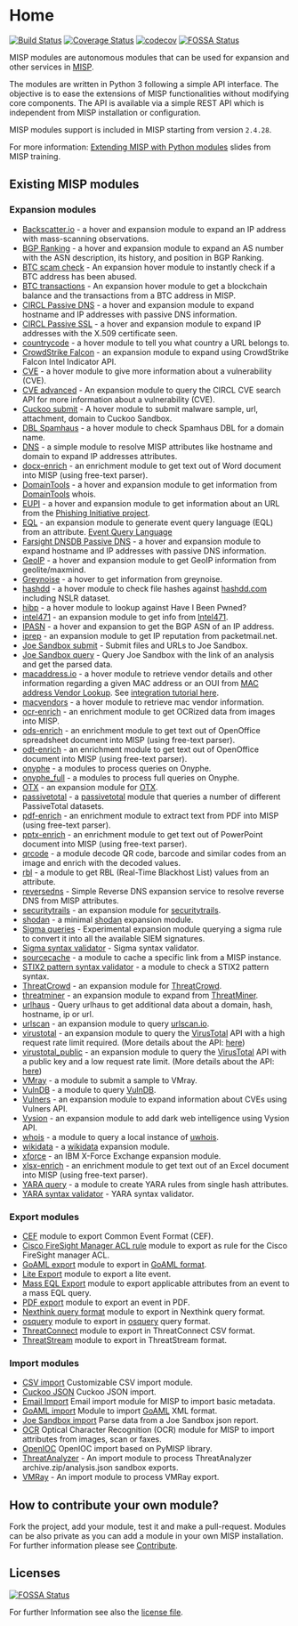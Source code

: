 # Home

[![Build Status](https://travis-ci.org/MISP/misp-modules.svg?branch=master)](https://travis-ci.org/MISP/misp-modules)
[![Coverage Status](https://coveralls.io/repos/github/MISP/misp-modules/badge.svg?branch=master)](https://coveralls.io/github/MISP/misp-modules?branch=master)
[![codecov](https://codecov.io/gh/MISP/misp-modules/branch/main/graph/badge.svg)](https://codecov.io/gh/MISP/misp-modules)
[![FOSSA Status](https://app.fossa.io/api/projects/git%2Bgithub.com%MISP%2Fmisp-modules.svg?type=shield)](https://app.fossa.io/projects/git%2Bgithub.com%2FMISP%2Fmisp-modules?ref=badge_shield)

MISP modules are autonomous modules that can be used for expansion and other services in [MISP](https://github.com/MISP/MISP).

The modules are written in Python 3 following a simple API interface. The objective is to ease the extensions of MISP functionalities
without modifying core components. The API is available via a simple REST API which is independent from MISP installation or configuration.

MISP modules support is included in MISP starting from version `2.4.28`.

For more information: [Extending MISP with Python modules](https://www.circl.lu/assets/files/misp-training/switch2016/2-misp-modules.pdf) slides from MISP training.


## Existing MISP modules

### Expansion modules

* [Backscatter.io](https://github.com/MISP/misp-modules/tree/main/misp_modules/modules/expansion/backscatter_io.py) - a hover and expansion module to expand an IP address with mass-scanning observations.
* [BGP Ranking](https://github.com/MISP/misp-modules/tree/main/misp_modules/modules/expansion/bgpranking.py) - a hover and expansion module to expand an AS number with the ASN description, its history, and position in BGP Ranking.
* [BTC scam check](https://github.com/MISP/misp-modules/tree/main/misp_modules/modules/expansion/btc_scam_check.py) - An expansion hover module to instantly check if a BTC address has been abused.
* [BTC transactions](https://github.com/MISP/misp-modules/tree/main/misp_modules/modules/expansion/btc_steroids.py) - An expansion hover module to get a blockchain balance and the transactions from a BTC address in MISP.
* [CIRCL Passive DNS](https://github.com/MISP/misp-modules/tree/main/misp_modules/modules/expansion/circl_passivedns.py) - a hover and expansion module to expand hostname and IP addresses with passive DNS information.
* [CIRCL Passive SSL](https://github.com/MISP/misp-modules/tree/main/misp_modules/modules/expansion/circl_passivessl.py) - a hover and expansion module to expand IP addresses with the X.509 certificate seen.
* [countrycode](https://github.com/MISP/misp-modules/tree/main/misp_modules/modules/expansion/countrycode.py) - a hover module to tell you what country a URL belongs to.
* [CrowdStrike Falcon](https://github.com/MISP/misp-modules/tree/main/misp_modules/modules/expansion/crowdstrike_falcon.py) - an expansion module to expand using CrowdStrike Falcon Intel Indicator API.
* [CVE](https://github.com/MISP/misp-modules/tree/main/misp_modules/modules/expansion/cve.py) - a hover module to give more information about a vulnerability (CVE).
* [CVE advanced](https://github.com/MISP/misp-modules/tree/main/misp_modules/modules/expansion/cve_advanced.py) - An expansion module to query the CIRCL CVE search API for more information about a vulnerability (CVE).
* [Cuckoo submit](https://github.com/MISP/misp-modules/tree/main/misp_modules/modules/expansion/cuckoo_submit.py) - A hover module to submit malware sample, url, attachment, domain to Cuckoo Sandbox.
* [DBL Spamhaus](https://github.com/MISP/misp-modules/tree/main/misp_modules/modules/expansion/dbl_spamhaus.py) - a hover module to check Spamhaus DBL for a domain name.
* [DNS](https://github.com/MISP/misp-modules/tree/main/misp_modules/modules/expansion/dns.py) - a simple module to resolve MISP attributes like hostname and domain to expand IP addresses attributes.
* [docx-enrich](https://github.com/MISP/misp-modules/tree/main/misp_modules/modules/expansion/docx-enrich.py) - an enrichment module to get text out of Word document into MISP (using free-text parser).
* [DomainTools](https://github.com/MISP/misp-modules/tree/main/misp_modules/modules/expansion/domaintools.py) - a hover and expansion module to get information from [DomainTools](http://www.domaintools.com/) whois.
* [EUPI](https://github.com/MISP/misp-modules/tree/main/misp_modules/modules/expansion/eupi.py) - a hover and expansion module to get information about an URL from the [Phishing Initiative project](https://phishing-initiative.eu/?lang=en).
* [EQL](misp_modules/modules/expansion/eql.py) - an expansion module to generate event query language (EQL) from an attribute. [Event Query Language](https://eql.readthedocs.io/en/latest/)
* [Farsight DNSDB Passive DNS](https://github.com/MISP/misp-modules/tree/main/misp_modules/modules/expansion/farsight_passivedns.py) - a hover and expansion module to expand hostname and IP addresses with passive DNS information.
* [GeoIP](https://github.com/MISP/misp-modules/tree/main/misp_modules/modules/expansion/geoip_country.py) - a hover and expansion module to get GeoIP information from geolite/maxmind.
* [Greynoise](https://github.com/MISP/misp-modules/tree/main/misp_modules/modules/expansion/greynoise.py) - a hover to get information from greynoise.
* [hashdd](https://github.com/MISP/misp-modules/tree/main/misp_modules/modules/expansion/hashdd.py) - a hover module to check file hashes against [hashdd.com](http://www.hashdd.com) including NSLR dataset.
* [hibp](https://github.com/MISP/misp-modules/tree/main/misp_modules/modules/expansion/hibp.py) - a hover module to lookup against Have I Been Pwned?
* [intel471](https://github.com/MISP/misp-modules/tree/main/misp_modules/modules/expansion/intel471.py) - an expansion module to get info from [Intel471](https://intel471.com).
* [IPASN](https://github.com/MISP/misp-modules/tree/main/misp_modules/modules/expansion/ipasn.py) - a hover and expansion to get the BGP ASN of an IP address.
* [iprep](https://github.com/MISP/misp-modules/tree/main/misp_modules/modules/expansion/iprep.py) - an expansion module to get IP reputation from packetmail.net.
* [Joe Sandbox submit](https://github.com/MISP/misp-modules/tree/main/misp_modules/modules/expansion/joesandbox_submit.py) - Submit files and URLs to Joe Sandbox.
* [Joe Sandbox query](https://github.com/MISP/misp-modules/tree/main/misp_modules/modules/expansion/joesandbox_query.py) - Query Joe Sandbox with the link of an analysis and get the parsed data.
* [macaddress.io](https://github.com/MISP/misp-modules/tree/main/misp_modules/modules/expansion/macaddress_io.py) - a hover module to retrieve vendor details and other information regarding a given MAC address or an OUI from [MAC address Vendor Lookup](https://macaddress.io). See [integration tutorial here](https://macaddress.io/integrations/MISP-module).
* [macvendors](https://github.com/MISP/misp-modules/tree/main/misp_modules/modules/expansion/macvendors.py) - a hover module to retrieve mac vendor information.
* [ocr-enrich](https://github.com/MISP/misp-modules/tree/main/misp_modules/modules/expansion/ocr-enrich.py) - an enrichment module to get OCRized data from images into MISP.
* [ods-enrich](https://github.com/MISP/misp-modules/tree/main/misp_modules/modules/expansion/ods-enrich.py) - an enrichment module to get text out of OpenOffice spreadsheet document into MISP (using free-text parser).
* [odt-enrich](https://github.com/MISP/misp-modules/tree/main/misp_modules/modules/expansion/odt-enrich.py) - an enrichment module to get text out of OpenOffice document into MISP (using free-text parser).
* [onyphe](https://github.com/MISP/misp-modules/tree/main/misp_modules/modules/expansion/onyphe.py) - a modules to process queries on Onyphe.
* [onyphe_full](https://github.com/MISP/misp-modules/tree/main/misp_modules/modules/expansion/onyphe_full.py) - a modules to process full queries on Onyphe.
* [OTX](https://github.com/MISP/misp-modules/tree/main/misp_modules/modules/expansion/otx.py) - an expansion module for [OTX](https://otx.alienvault.com/).
* [passivetotal](https://github.com/MISP/misp-modules/tree/main/misp_modules/modules/expansion/passivetotal.py) - a [passivetotal](https://www.passivetotal.org/) module that queries a number of different PassiveTotal datasets.
* [pdf-enrich](https://github.com/MISP/misp-modules/tree/main/misp_modules/modules/expansion/pdf-enrich.py) - an enrichment module to extract text from PDF into MISP (using free-text parser).
* [pptx-enrich](https://github.com/MISP/misp-modules/tree/main/misp_modules/modules/expansion/pptx-enrich.py) - an enrichment module to get text out of PowerPoint document into MISP (using free-text parser).
* [qrcode](https://github.com/MISP/misp-modules/tree/main/misp_modules/modules/expansion/qrcode.py) - a module decode QR code, barcode and similar codes from an image and enrich with the decoded values.
* [rbl](https://github.com/MISP/misp-modules/tree/main/misp_modules/modules/expansion/rbl.py) - a module to get RBL (Real-Time Blackhost List) values from an attribute.
* [reversedns](https://github.com/MISP/misp-modules/tree/main/misp_modules/modules/expansion/reversedns.py) - Simple Reverse DNS expansion service to resolve reverse DNS from MISP attributes.
* [securitytrails](https://github.com/MISP/misp-modules/tree/main/misp_modules/modules/expansion/securitytrails.py) - an expansion module for [securitytrails](https://securitytrails.com/).
* [shodan](https://github.com/MISP/misp-modules/tree/main/misp_modules/modules/expansion/shodan.py) - a minimal [shodan](https://www.shodan.io/) expansion module.
* [Sigma queries](https://github.com/MISP/misp-modules/tree/main/misp_modules/modules/expansion/sigma_queries.py) - Experimental expansion module querying a sigma rule to convert it into all the available SIEM signatures.
* [Sigma syntax validator](https://github.com/MISP/misp-modules/tree/main/misp_modules/modules/expansion/sigma_syntax_validator.py) - Sigma syntax validator.
* [sourcecache](https://github.com/MISP/misp-modules/tree/main/misp_modules/modules/expansion/sourcecache.py) - a module to cache a specific link from a MISP instance.
* [STIX2 pattern syntax validator](https://github.com/MISP/misp-modules/tree/main/misp_modules/modules/expansion/stix2_pattern_syntax_validator.py) - a module to check a STIX2 pattern syntax.
* [ThreatCrowd](https://github.com/MISP/misp-modules/tree/main/misp_modules/modules/expansion/threatcrowd.py) - an expansion module for [ThreatCrowd](https://www.threatcrowd.org/).
* [threatminer](https://github.com/MISP/misp-modules/tree/main/misp_modules/modules/expansion/threatminer.py) - an expansion module to expand from [ThreatMiner](https://www.threatminer.org/).
* [urlhaus](https://github.com/MISP/misp-modules/tree/main/misp_modules/modules/expansion/urlhaus.py) - Query urlhaus to get additional data about a domain, hash, hostname, ip or url.
* [urlscan](https://github.com/MISP/misp-modules/tree/main/misp_modules/modules/expansion/urlscan.py) - an expansion module to query [urlscan.io](https://urlscan.io).
* [virustotal](https://github.com/MISP/misp-modules/tree/main/misp_modules/modules/expansion/virustotal.py) - an expansion module to query the [VirusTotal](https://www.virustotal.com/gui/home) API with a high request rate limit required. (More details about the API: [here](https://developers.virustotal.com/reference))
* [virustotal_public](https://github.com/MISP/misp-modules/tree/main/misp_modules/modules/expansion/virustotal_public.py) - an expansion module to query the [VirusTotal](https://www.virustotal.com/gui/home) API with a public key and a low request rate limit. (More details about the API: [here](https://developers.virustotal.com/reference))
* [VMray](https://github.com/MISP/misp-modules/tree/main/misp_modules/modules/expansion/vmray_submit.py) - a module to submit a sample to VMray.
* [VulnDB](https://github.com/MISP/misp-modules/tree/main/misp_modules/modules/expansion/vulndb.py) - a module to query [VulnDB](https://www.riskbasedsecurity.com/).
* [Vulners](https://github.com/MISP/misp-modules/tree/main/misp_modules/modules/expansion/vulners.py) - an expansion module to expand information about CVEs using Vulners API.
* [Vysion](https://github.com/MISP/misp-modules/tree/main/misp_modules/modules/expansion/vysion.py) - an expansion module to add dark web intelligence using Vysion API.
* [whois](https://github.com/MISP/misp-modules/tree/main/misp_modules/modules/expansion/whois.py) - a module to query a local instance of [uwhois](https://github.com/rafiot/uwhoisd).
* [wikidata](https://github.com/MISP/misp-modules/tree/main/misp_modules/modules/expansion/wiki.py) - a [wikidata](https://www.wikidata.org) expansion module.
* [xforce](https://github.com/MISP/misp-modules/tree/main/misp_modules/modules/expansion/xforceexchange.py) - an IBM X-Force Exchange expansion module.
* [xlsx-enrich](https://github.com/MISP/misp-modules/tree/main/misp_modules/modules/expansion/xlsx-enrich.py) - an enrichment module to get text out of an Excel document into MISP (using free-text parser).
* [YARA query](https://github.com/MISP/misp-modules/tree/main/misp_modules/modules/expansion/yara_query.py) - a module to create YARA rules from single hash attributes.
* [YARA syntax validator](https://github.com/MISP/misp-modules/tree/main/misp_modules/modules/expansion/yara_syntax_validator.py) - YARA syntax validator.

### Export modules

* [CEF](https://github.com/MISP/misp-modules/tree/main/misp_modules/modules/export_mod/cef_export.py) module to export Common Event Format (CEF).
* [Cisco FireSight Manager ACL rule](https://github.com/MISP/misp-modules/tree/main/misp_modules/modules/export_mod/cisco_firesight_manager_ACL_rule_export.py) module to export as rule for the Cisco FireSight manager ACL.
* [GoAML export](https://github.com/MISP/misp-modules/tree/main/misp_modules/modules/export_mod/goamlexport.py) module to export in [GoAML format](http://goaml.unodc.org/goaml/en/index.html).
* [Lite Export](https://github.com/MISP/misp-modules/tree/main/misp_modules/modules/export_mod/liteexport.py) module to export a lite event.
* [Mass EQL Export](misp_modules/modules/export_mod/mass_eql_export.py) module to export applicable attributes from an event to a mass EQL query.
* [PDF export](https://github.com/MISP/misp-modules/tree/main/misp_modules/modules/export_mod/pdfexport.py) module to export an event in PDF.
* [Nexthink query format](https://github.com/MISP/misp-modules/tree/main/misp_modules/modules/export_mod/nexthinkexport.py) module to export in Nexthink query format.
* [osquery](https://github.com/MISP/misp-modules/tree/main/misp_modules/modules/export_mod/osqueryexport.py) module to export in [osquery](https://osquery.io/) query format.
* [ThreatConnect](https://github.com/MISP/misp-modules/tree/main/misp_modules/modules/export_mod/threat_connect_export.py) module to export in ThreatConnect CSV format.
* [ThreatStream](https://github.com/MISP/misp-modules/tree/main/misp_modules/modules/export_mod/threatStream_misp_export.py) module to export in ThreatStream format.

### Import modules

* [CSV import](https://github.com/MISP/misp-modules/tree/main/misp_modules/modules/import_mod/csvimport.py) Customizable CSV import module.
* [Cuckoo JSON](https://github.com/MISP/misp-modules/tree/main/misp_modules/modules/import_mod/cuckooimport.py) Cuckoo JSON import.
* [Email Import](https://github.com/MISP/misp-modules/tree/main/misp_modules/modules/import_mod/email_import.py) Email import module for MISP to import basic metadata.
* [GoAML import](https://github.com/MISP/misp-modules/tree/main/misp_modules/modules/import_mod/goamlimport.py) Module to import [GoAML](http://goaml.unodc.org/goaml/en/index.html) XML format.
* [Joe Sandbox import](https://github.com/MISP/misp-modules/tree/main/misp_modules/modules/import_mod/joe_import.py) Parse data from a Joe Sandbox json report.
* [OCR](https://github.com/MISP/misp-modules/tree/main/misp_modules/modules/import_mod/ocr.py) Optical Character Recognition (OCR) module for MISP to import attributes from images, scan or faxes.
* [OpenIOC](https://github.com/MISP/misp-modules/tree/main/misp_modules/modules/import_mod/openiocimport.py) OpenIOC import based on PyMISP library.
* [ThreatAnalyzer](https://github.com/MISP/misp-modules/tree/main/misp_modules/modules/import_mod/threatanalyzer_import.py) - An import module to process ThreatAnalyzer archive.zip/analysis.json sandbox exports.
* [VMRay](https://github.com/MISP/misp-modules/tree/main/misp_modules/modules/import_mod/vmray_import.py) - An import module to process VMRay export.


## How to contribute your own module?

Fork the project, add your module, test it and make a pull-request. Modules can be also private as you can add a module in your own MISP installation.
For further information please see [Contribute](contribute/).


## Licenses
[![FOSSA Status](https://app.fossa.io/api/projects/git%2Bgithub.com%MISP%2Fmisp-modules.svg?type=large)](https://app.fossa.io/projects/git%2Bgithub.com%2FMISP%2Fmisp-modules?ref=badge_large)

For further Information see also the [license file](license/).

